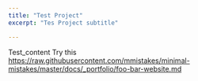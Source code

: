 ```yaml
---
title: "Test Project"
excerpt: "Tes Project subtitle"

---
```


Test_content
Try this https://raw.githubusercontent.com/mmistakes/minimal-mistakes/master/docs/_portfolio/foo-bar-website.md
